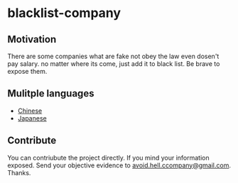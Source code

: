# blacklist-company

## Motivation
There are some companies what are fake not obey the law even dosen't pay salary.
no matter where its come, just add it to black list. Be brave to expose them.

## Mulitple languages
* [Chinese](Chinese.md)
* [Japanese]()

## Contribute
You can contriubute the project directly. If you mind your information exposed.
Send your objective evidence to [avoid.hell.ccompany@gmail.com](mailto:avoid.hell.ccompany@gmail.com). Thanks.

